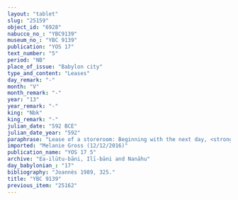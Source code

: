 ```yaml
---
layout: "tablet"
slug: "25159"
object_id: "6928"
nabucco_no_: "YBC9139"
museum_no_: "YBC 9139"
publication: "YOS 17"
text_number: "5"
period: "NB"
place_of_issue: "Babylon city"
type_and_content: "Leases"
day_remark: "-"
month: "V"
month_remark: "-"
year: "13"
year_remark: "-"
king: "Nbk"
king_remark: "-"
julian_date: "592 BCE"
julian_date_year: "592"
paraphrase: "Lease of a storeroom: Beginning with the next day, <strong>A</strong> rents out to <strong>B</strong> the north wing (<em>bīt i&scaron;tāni</em>) of a house for the rent (<em>idū</em>) of 6 shekels of silver per year. <strong>B</strong> shall pay 3 shekels at the beginning of the year and the other 3 shekels at the end of the year. <strong>A</strong> has access (<em>nērebu</em>) to the east wing (<em>bīt &scaron;ad&icirc;</em>) where a female slave (<em>qallatu</em>) of his dwells. <strong>B</strong> will repair (<em>batqu ṣabātu</em>) the house and renew the roof (<em>ūru &scaron;an&ucirc;</em>). 3 witnesses and the scribe.<br /> &nbsp;<br /> <strong>A</strong> = Nab&ucirc;-&scaron;umu-i&scaron;kun/Puhhuru//Ea-ilūtu-bāni; <strong>B</strong> = Nab&ucirc;-ahhē-iddin/Bēl-ahhē-erība; Scribe = Marduk-&scaron;umu-lib&scaron;i/Aplāya//Ur-Nanna<br /> &nbsp;"
imported: "Melanie Gross (12/12/2016)"
publication_name: "YOS 17 5"
archive: "Ea-ilūtu-bāni, Ilī-bāni and Nanāhu"
day_babylonian_: "17"
bibliography: "Joannès 1989, 325."
title: "YBC 9139"
previous_item: "25162"
---
```

